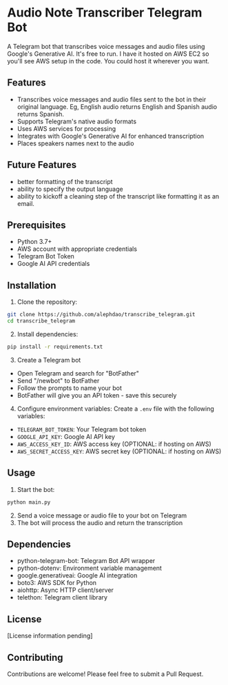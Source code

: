 # Audio Note Transcriber Telegram Bot

A Telegram bot that transcribes voice messages and audio files using Google's Generative AI. It's free to run. I have it hosted on AWS EC2 so you'll see AWS setup in the code. You could host it wherever you want. 

## Features

- Transcribes voice messages and audio files sent to the bot in their original language. Eg, English audio returns English and Spanish audio returns Spanish. 
- Supports Telegram's native audio formats
- Uses AWS services for processing
- Integrates with Google's Generative AI for enhanced transcription
- Places speakers names next to the audio

## Future Features
- better formatting of the transcript
- ability to specify the output language
- ability to kickoff a cleaning step of the transcript like formatting it as an email. 

## Prerequisites

- Python 3.7+
- AWS account with appropriate credentials
- Telegram Bot Token
- Google AI API credentials

## Installation

1. Clone the repository:
```bash
git clone https://github.com/alephdao/transcribe_telegram.git
cd transcribe_telegram
```

2. Install dependencies:
```bash
pip install -r requirements.txt
```

3. Create a Telegram bot

- Open Telegram and search for "BotFather"
- Send "/newbot" to BotFather
- Follow the prompts to name your bot
- BotFather will give you an API token - save this securely

4. Configure environment variables:
Create a `.env` file with the following variables:
- `TELEGRAM_BOT_TOKEN`: Your Telegram bot token
- `GOOGLE_API_KEY`: Google AI API key
- `AWS_ACCESS_KEY_ID`: AWS access key (OPTIONAL: if hosting on AWS)
- `AWS_SECRET_ACCESS_KEY`: AWS secret key (OPTIONAL: if hosting on AWS)

## Usage

1. Start the bot:
```bash
python main.py
```

2. Send a voice message or audio file to your bot on Telegram
3. The bot will process the audio and return the transcription

## Dependencies

- python-telegram-bot: Telegram Bot API wrapper
- python-dotenv: Environment variable management
- google.generativeai: Google AI integration
- boto3: AWS SDK for Python
- aiohttp: Async HTTP client/server
- telethon: Telegram client library

## License

[License information pending]

## Contributing

Contributions are welcome! Please feel free to submit a Pull Request.
